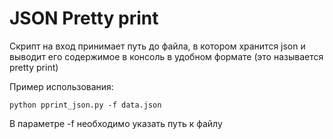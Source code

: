 # JSON Pretty print

Скрипт на вход принимает путь до файла, в котором хранится json и выводит его содержимое в консоль в удобном формате (это называется pretty print)

Пример использования:
```
python pprint_json.py -f data.json
```

В параметре -f необходимо указать путь к файлу